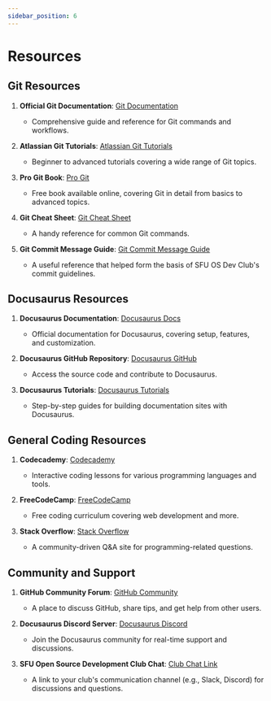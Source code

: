 ```yaml
---
sidebar_position: 6
---
```


# Resources

## Git Resources
1. **Official Git Documentation**: [Git Documentation](https://git-scm.com/doc)
   - Comprehensive guide and reference for Git commands and workflows.

2. **Atlassian Git Tutorials**: [Atlassian Git Tutorials](https://www.atlassian.com/git/tutorials)
   - Beginner to advanced tutorials covering a wide range of Git topics.

3. **Pro Git Book**: [Pro Git](https://git-scm.com/book/en/v2)
   - Free book available online, covering Git in detail from basics to advanced topics.

4. **Git Cheat Sheet**: [Git Cheat Sheet](https://education.github.com/git-cheat-sheet-education.pdf)
   - A handy reference for common Git commands.

5. **Git Commit Message Guide**: [Git Commit Message Guide](https://cbea.ms/git-commit/)
    - A useful reference that helped form the basis of SFU OS Dev Club's commit guidelines.

## Docusaurus Resources
1. **Docusaurus Documentation**: [Docusaurus Docs](https://docusaurus.io/docs)
   - Official documentation for Docusaurus, covering setup, features, and customization.

2. **Docusaurus GitHub Repository**: [Docusaurus GitHub](https://github.com/facebook/docusaurus)
   - Access the source code and contribute to Docusaurus.

3. **Docusaurus Tutorials**: [Docusaurus Tutorials](https://docusaurus.io/docs/tutorial)
   - Step-by-step guides for building documentation sites with Docusaurus.

## General Coding Resources
1. **Codecademy**: [Codecademy](https://www.codecademy.com/)
   - Interactive coding lessons for various programming languages and tools.

2. **FreeCodeCamp**: [FreeCodeCamp](https://www.freecodecamp.org/)
   - Free coding curriculum covering web development and more.

3. **Stack Overflow**: [Stack Overflow](https://stackoverflow.com/)
   - A community-driven Q&A site for programming-related questions.

## Community and Support
1. **GitHub Community Forum**: [GitHub Community](https://github.community/)
   - A place to discuss GitHub, share tips, and get help from other users.

2. **Docusaurus Discord Server**: [Docusaurus Discord](https://discord.gg/docusaurus)
   - Join the Docusaurus community for real-time support and discussions.

3. **SFU Open Source Development Club Chat**: [Club Chat Link](#)
   - A link to your club's communication channel (e.g., Slack, Discord) for discussions and questions.

